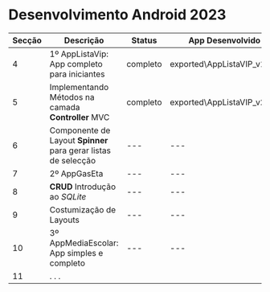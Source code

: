 # Desenvolvimento Android 2023

|Secção| Descrição                                                      |   Status    |      App Desenvolvido         |
|------|----------------------------------------------------------------|-------------|-------------------------------|
|   4  | 1º AppListaVip: App completo para iniciantes                   |  completo   |  exported\AppListaVIP_v1.zip     |
|   5  | Implementando Métodos na camada **Controller** MVC             |  completo   |  exported\AppListaVIP_v2.zip     |
|   6  | Componente de Layout **Spinner** para gerar listas de selecção |  ---   |       ---         |
|   7  | 2º AppGasEta                                                   |  ---   |       ---         |
|   8  | **CRUD** Introdução ao *SQLite*                                |  ---   |       ---         |
|   9  | Costumização de Layouts                                        |  ---   |       ---         |
|  10  | 3º AppMediaEscolar: App simples e completo                     |  ---   |       ---         |
|  11  |  . . .
